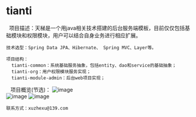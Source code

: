 # tianti
   项目描述：天梯是一个用java相关技术搭建的后台服务端模板，目前仅仅包括基础模块和权限模块，用户可以结合自身业务进行相应扩展。
    
    技术选型：Spring Data JPA、Hibernate、 Spring MVC、Layer等。
    
    项目结构：
      tianti-common：系统基础服务抽象，包括entity、dao和service的基础抽象；
      tianti-org：用户权限模块服务实现；
      tianti-module-admin：后台web项目实现；
      
    项目概览(节选)：
    ![image](https://raw.githubusercontent.com/xujeff/tianti/master/screenshots/login.png)                                                
    ![image](https://raw.githubusercontent.com/xujeff/tianti/master/screenshots/menulist.png)
    ![image](https://raw.githubusercontent.com/xujeff/tianti/master/screenshots/roleset.png)

    联系方式：xuzhexu@139.com

